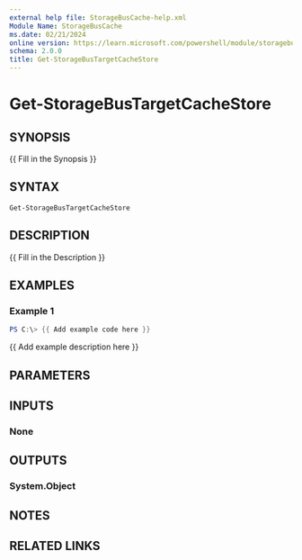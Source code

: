 ```yaml
---
external help file: StorageBusCache-help.xml
Module Name: StorageBusCache
ms.date: 02/21/2024
online version: https://learn.microsoft.com/powershell/module/storagebuscache/get-storagebustargetcachestore?view=windowsserver2025-ps&wt.mc_id=ps-gethelp
schema: 2.0.0
title: Get-StorageBusTargetCacheStore
---
```


# Get-StorageBusTargetCacheStore

## SYNOPSIS
{{ Fill in the Synopsis }}

## SYNTAX

```
Get-StorageBusTargetCacheStore
```

## DESCRIPTION
{{ Fill in the Description }}

## EXAMPLES

### Example 1
```powershell
PS C:\> {{ Add example code here }}
```

{{ Add example description here }}

## PARAMETERS

## INPUTS

### None

## OUTPUTS

### System.Object
## NOTES

## RELATED LINKS
